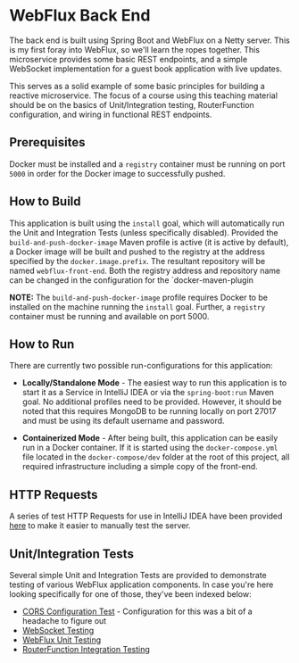 # WebFlux Back End
The back end is built using Spring Boot and WebFlux on a Netty server.  This is my first foray into WebFlux, so we'll learn the ropes together. This microservice provides some basic REST endpoints, and a simple WebSocket implementation for a guest book application with live updates.

This serves as a solid example of some basic principles for building a reactive microservice.  The focus of a course using this teaching material should be on the basics of Unit/Integration testing, RouterFunction configuration, and wiring in functional REST endpoints. 

## Prerequisites
Docker must be installed and a `registry` container must be running on port `5000` in order for the Docker image to successfully pushed.

## How to Build
This application is built using the `install` goal, which will automatically run the Unit and Integration Tests (unless specifically disabled).  Provided the `build-and-push-docker-image` Maven profile is active (it is active by default), a Docker image will be built and pushed to the registry at the address specified by the `docker.image.prefix`. The resultant repository will be named `webflux-front-end`.  Both the registry address and repository name can be changed in the configuration for the `docker-maven-plugin

**NOTE:** The `build-and-push-docker-image` profile requires Docker to be installed on the machine running the `install` goal.  Further, a `registry` container must be running and available on port 5000.

## How to Run
There are currently two possible run-configurations for this application:
- **Locally/Standalone Mode** - The easiest way to run this application is to start it as a Service in IntelliJ IDEA or via the `spring-boot:run` Maven goal.  No additional profiles need to be provided.  However, it should be noted that this requires MongoDB to be running locally on port 27017 and must be using its default username and password.

- **Containerized Mode** - After being built, this application can be easily run in a Docker container.  If it is started using the `docker-compose.yml` file located in the `docker-compose/dev` folder at the root of this project, all required infrastructure including a simple copy of the front-end.

## HTTP Requests
A series of test HTTP Requests for use in IntelliJ IDEA have been provided [here](src/test/requests/GuestbookRequests.http) to make it easier to manually test the server.

## Unit/Integration Tests
Several simple Unit and Integration Tests are provided to demonstrate testing of various WebFlux application components.  In case you're here looking specifically for one of those, they've been indexed below:
- [CORS Configuration Test](src/test/java/ca/purpleowl/example/reactive/CorsTest.java) - Configuration for this was a bit of a headache to figure out
- [WebSocket Testing](src/test/java/ca/purpleowl/example/reactive/websocket/WebSocketTests.java)
- [WebFlux Unit Testing](src/test/java/ca/purpleowl/example/reactive/service/GuestBookServiceTests.java)
- [RouterFunction Integration Testing](src/test/java/ca/purpleowl/example/reactive/route/GuestBookRouteTests.java)
